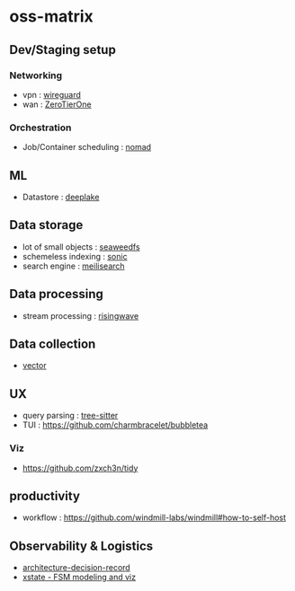 # oss-matrix

## Dev/Staging setup

### Networking
- vpn : [wireguard](https://docs.hetzner.com/cloud/apps/list/wireguard/)
- wan : [ZeroTierOne](https://github.com/zerotier/ZeroTierOne)


### Orchestration 
- Job/Container scheduling : [nomad](https://developer.hashicorp.com/nomad)


## ML
- Datastore : [deeplake](https://github.com/activeloopai/deeplake)


## Data storage
- lot of small objects : [seaweedfs](https://github.com/seaweedfs/seaweedfs)
- schemeless indexing : [sonic](https://github.com/valeriansaliou/sonic)
- search engine : [meilisearch](https://github.com/meilisearch/meilisearch)


## Data processing 
- stream processing : [risingwave](https://www.risingwave.dev/docs/current/intro/)


## Data collection 
- [vector](https://github.com/vectordotdev/vector)

## UX
- query parsing : [tree-sitter](https://github.com/tree-sitter/tree-sitter)
- TUI : https://github.com/charmbracelet/bubbletea

### Viz 
- https://github.com/zxch3n/tidy

## productivity 
- workflow : https://github.com/windmill-labs/windmill#how-to-self-host

## Observability & Logistics
- [architecture-decision-record](https://github.com/joelparkerhenderson/architecture-decision-record)
- [xstate - FSM modeling and viz](https://github.com/statelyai/xstate)
